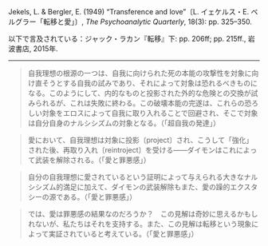 Jekels, L. & Bergler, E. (1949) “Transference and love”〔L. イェケルス・E. ベルグラー「転移と愛」〕, _The Psychoanalytic Quarterly_, 18(3): pp. 325–350.

以下で言及されている：ジャック・ラカン『転移』下: pp. 206ff; pp. 215ff., 岩波書店, 2015年.

----

> 自我理想の根源の一つは、自我に向けられた死の本能の攻撃性を対象に向け直そうとする自我の試みであり、それによって対象は恐れるべきものになる。このようにして、内的なものと投影された外的な危険との交換が試みられるが、これは失敗に終わる。この破壊本能の完遂は、これらの恐ろしい対象をエロスによって自我に取り入れることで回避され、そこで対象は自分自身のナルシシズムの対象となる。（「超自我の発達」）

> 愛において、自我理想は対象に投影〔project〕され、こうして「強化」された後、再取り入れ〔reintroject〕を受ける——ダイモンはこれによって武装を解除される。（「愛と罪悪感」）

> 自分の自我理想に愛されているという証明によって与えられる大きなナルシシズム的満足に加えて、ダイモンの武装解除もまた、愛の躁的エクスタシーの源である。（「愛と罪悪感」）

> では、愛は罪悪感の結果なのだろうか？　この見解は奇妙に思えるかもしれないが、私たちはそれを支持する。また、この見解は転移という現象によって実証されていると考えている。（「愛と罪悪感」）
